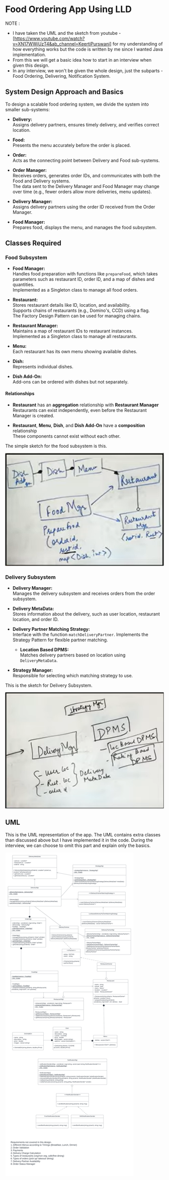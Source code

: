 # Food Ordering App Using LLD
NOTE :
- I have taken the UML and the sketch from youtube - [https://www.youtube.com/watch?v=XN17WWiUzT4&ab_channel=KeertiPurswani] for my understanding of how everything works but the code is written by me since I wanted Java implementation.
- From this we will get a basic idea how to start in an interview when given this design.
- In any interview, we won't be given the whole design, just the subparts - Food Ordering, Delivering, Notification System.

## System Design Approach and Basics

To design a scalable food ordering system, we divide the system into smaller sub-systems:

- **Delivery:**  
  Assigns delivery partners, ensures timely delivery, and verifies correct location.

- **Food:**  
  Presents the menu accurately before the order is placed.

- **Order:**  
  Acts as the connecting point between Delivery and Food sub-systems.

 - **Order Manager:**  
    Receives orders, generates order IDs, and communicates with both the Food and Delivery systems.  
    The data sent to the Delivery Manager and Food Manager may change over time (e.g., fewer orders allow more deliveries, menu updates).

- **Delivery Manager:**  
  Assigns delivery partners using the order ID received from the Order Manager.

- **Food Manager:**  
  Prepares food, displays the menu, and manages the food subsystem.



## Classes Required

### Food Subsystem

- **Food Manager:**  
  Handles food preparation with functions like `prepareFood`, which takes parameters such as restaurant ID, order ID, and a map of dishes and quantities.  
  Implemented as a Singleton class to manage all food orders.

- **Restaurant:**  
  Stores restaurant details like ID, location, and availability.  
  Supports chains of restaurants (e.g., Domino's, CCD) using a flag.  
  The Factory Design Pattern can be used for managing chains.

- **Restaurant Manager:**  
  Maintains a map of restaurant IDs to restaurant instances.  
  Implemented as a Singleton class to manage all restaurants.

- **Menu:**  
  Each restaurant has its own menu showing available dishes.

- **Dish:**  
  Represents individual dishes.

- **Dish Add-On:**  
  Add-ons can be ordered with dishes but not separately.

#### Relationships

- **Restaurant** has an **aggregation** relationship with **Restaurant Manager**  
  Restaurants can exist independently, even before the Restaurant Manager is created.

- **Restaurant**, **Menu**, **Dish**, and **Dish Add-On** have a **composition** relationship  
  These components cannot exist without each other.


The simple sketch for the food subsystem is this.

![alt text](/FoodOrderingApp/images/image.png)

### Delivery Subsystem

- **Delivery Manager:**  
  Manages the delivery subsystem and receives orders from the order subsystem.

- **Delivery MetaData:**  
  Stores information about the delivery, such as user location, restaurant location, and order ID.

- **Delivery Partner Matching Strategy:**  
  Interface with the function `matchDeliveryPartner`. Implements the Strategy Pattern for flexible partner matching.
  - **Location Based DPMS:**  
    Matches delivery partners based on location using `DeliveryMetaData`.
- **Strategy Manager:**  
  Responsible for selecting which matching strategy to use.

This is the sketch for Delivery Subsystem.

![alt text](/FoodOrderingApp/images/image2.png)

## UML
This is the UML representation of the app. The UML contains extra classes than discussed above but I have implemented it in the code. During the interview, we can choose to omit this part and explain only the basics.

![alt text](/FoodOrderingApp/images/image3.png)

